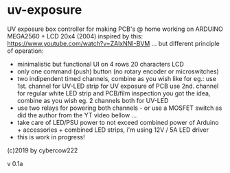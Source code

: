 # uv-exposure
  UV exposure box controller for making PCB's @ home
  working on ARDUINO MEGA2560 + LCD 20x4 (2004)
  inspired by this: https://www.youtube.com/watch?v=ZAlxNNI-BVM
  ... but different principle of operation:
  - minimalistic but functional UI on 4 rows 20 characters LCD
  - only one command (push) button (no rotary encoder or microswitches)
  - two indipendent timed channels, combine as you wish like for eg.:
    use 1st. channel for UV-LED strip for UV exposure of PCB
    use 2nd. channel for regular white LED strip and PCB/film inspection
    you got the idea, combine as you wish eg. 2 channels both for UV-LED
  - use two relays for powering both channels - or use a MOSFET switch as
    did the author from the YT video bellow ...
  - take care of LED/PSU power to not exceed combined power of Arduino + 
    accessories + combined LED strips, i'm using 12V / 5A LED driver       
  - this is work in progress!

 (c)2019 by cybercow222

  v 0.1a
